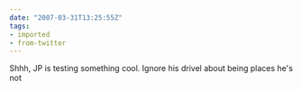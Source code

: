 ```yaml
---
date: "2007-03-31T13:25:55Z"
tags:
- imported
- from-twitter
---
```

Shhh, JP is testing something cool. Ignore his drivel about being places he's not

